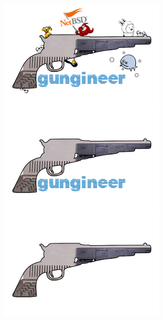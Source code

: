 ![gungineer3.png](./gungineer3.png)
![gungineer2.png](./gungineer2.png)
![gungineer.png](./gungineer.png)
